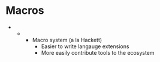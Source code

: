 # Macros



* * * Macro system \(a la Hackett\)
      * Easier to write langauge extensions
      * More easily contribute tools to the ecosystem

